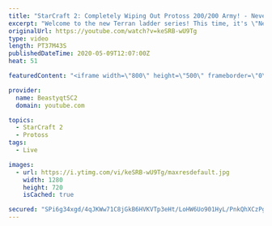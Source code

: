 ```yaml
---
title: "StarCraft 2: Completely Wiping Out Protoss 200/200 Army! - Never Attack to Grandmaster"
excerpt: "Welcome to the new Terran ladder series! This time, it's \"Never Attack to Grandmaster!\" In this challenge, I play as Terran on the EU ladder, and in every game I'm not allowed to attack with any units except for using Ghosts. I'm allowed to make any army units for defending, as long as I don't attack"
originalUrl: https://youtube.com/watch?v=keSRB-wU9Tg
type: video
length: PT37M43S
publishedDateTime: 2020-05-09T12:07:00Z
heat: 51

featuredContent: "<iframe width=\"800\" height=\"500\" frameborder=\"0\" src=\"https://www.youtube.com/embed/keSRB-wU9Tg\" allow=\"accelerometer; autoplay; encrypted-media; gyroscope; picture-in-picture\" allowfullscreen></iframe>"

provider:
  name: BeastyqtSC2
  domain: youtube.com

topics:
  - StarCraft 2
  - Protoss
tags:
  - Live

images:
  - url: https://i.ytimg.com/vi/keSRB-wU9Tg/maxresdefault.jpg
    width: 1280
    height: 720
    isCached: true

secured: "SPi6g34xgd/4qJKWw71C8jGkB6HVKVTp3eHt/LoHW6Uo901HyL/PnkQhXCzPgz0wPFhRQnr35zoysbgzqQ9W52Q89Z2oD2EeQe29DzFexEhJ2NxTN4VN0HtOR7lsmYpjlxJNkUaQUbajUopPmqiezUKsWN+HMbMOOw1zcAojRFuxRrKEDlr2+nTSG3LTWSZsRSzwDJN2x3t2UehlBPag5f7qwgdqfowHkHPW/X6pETdTRMGUv+3HayPxKtsxes8e4o27DJ6hZsw47szQsPdEWnTQJV1Gdry7bpf/gDSS4OifvWc0Zs9cvY3JUR8Nkty0bUqZXLb3h7BA91iqvwt7WSPaaC0GRFglI58OTt2KDMHT6PfpPNW5vHcwOUcJn7NBZua8TIDJqQPJMeu0m+ZnPLbVJpP9uwZbRm72Vpmrrc8=;opsc8JjkpMg0kJ/Aqc8dxQ=="
---
```



